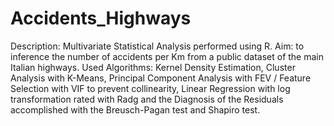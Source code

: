 # Accidents_Highways
Description: Multivariate Statistical Analysis performed using R. 
Aim: to inference the number of accidents per Km from a public dataset of the main Italian highways. 
Used Algorithms: Kernel Density Estimation, Cluster Analysis with K-Means, Principal Component Analysis with FEV / Feature Selection with VIF to prevent collinearity, Linear Regression with log transformation rated with Radg and the Diagnosis of the Residuals accomplished with the Breusch-Pagan test and Shapiro test.
